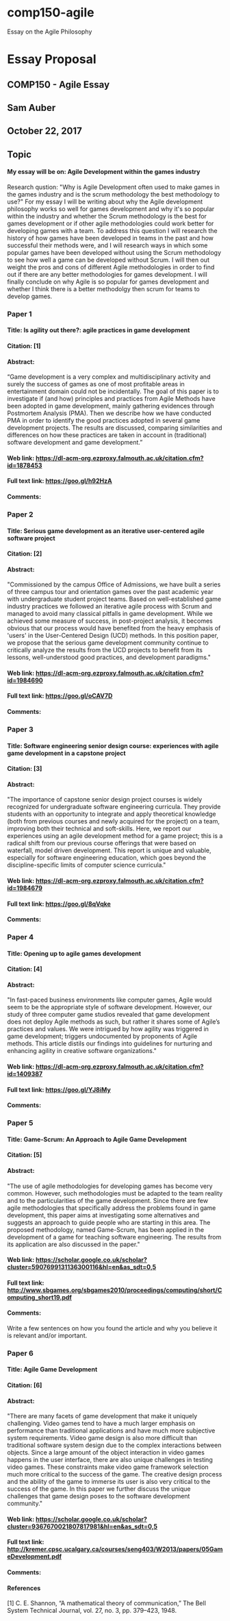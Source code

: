# comp150-agile
Essay on the Agile Philosophy

# Essay Proposal
## COMP150 - Agile Essay
## Sam Auber
## October 22, 2017

## Topic
#### My essay will be on: Agile Development within the games industry
Research qustion: "Why is Agile Development often used to make games in the games industry and is the scrum methodology the best methodology to use?"
For my essay I will be writing about why the Agile development philosophy works so well for games development and why it's so popular within the industry and whether the Scrum methodology is the best for games development or if other agile methodologies could work better for developing games with a team.
To address this question I will research the history of how games have been developed in teams in the past and how successful their methods were, and I will research ways in which some popular games have been developed without using the Scrum methodology to see how well a game can be developed without Scrum. I will then out weight the pros and cons of different Agile methodologies in order to find out if there are any better methodologies for games development.
I will finally conclude on why Agile is so popular for games development and whether I think there is a better methodolgy then scrum for teams to develop games.

### Paper 1
#### Title: Is agility out there?: agile practices in game development
#### Citation: [1]
#### Abstract: 
“Game development is a very complex and multidisciplinary activity and surely the success of games as one of most profitable areas in entertainment domain could not be incidentally. The goal of this paper is to investigate if (and how) principles and practices from Agile Methods have been adopted in game development, mainly gathering evidences through Postmortem Analysis (PMA).
Then we describe how we have conducted PMA in order to identify the good practices adopted in several game development projects. The results are discussed, comparing similarities and differences on how these practices are taken in account in (traditional) software development and game development.”
#### Web link: https://dl-acm-org.ezproxy.falmouth.ac.uk/citation.cfm?id=1878453
#### Full text link: https://goo.gl/h92HzA
#### Comments: 


### Paper 2
#### Title: Serious game development as an iterative user-centered agile software project
#### Citation: [2]
#### Abstract:
"Commissioned by the campus Office of Admissions, we have built a series of three campus tour and orientation games over the past academic year with undergraduate student project teams. Based on well-established game industry practices we followed an iterative agile process with Scrum and managed to avoid many classical pitfalls in game development. While we achieved some measure of success, in post-project analysis, it becomes obvious that our process would have benefited from the heavy emphasis of 'users' in the User-Centered Design (UCD) methods. In this position paper, we propose that the serious game development community continue to critically analyze the results from the UCD projects to benefit from its lessons, well-understood good practices, and development paradigms."
#### Web link: https://dl-acm-org.ezproxy.falmouth.ac.uk/citation.cfm?id=1984690
#### Full text link: https://goo.gl/oCAV7D
#### Comments:


### Paper 3
#### Title: Software engineering senior design course: experiences with agile game development in a capstone project
#### Citation: [3]
#### Abstract:
"The importance of capstone senior design project courses is widely recognized for undergraduate software engineering curricula. They provide students with an opportunity to integrate and apply theoretical knowledge (both from previous courses and newly acquired for the project) on a team, improving both their technical and soft-skills. Here, we report our experiences using an agile development method for a game project; this is a radical shift from our previous course offerings that were based on waterfall, model driven development. This report is unique and valuable, especially for software engineering education, which goes beyond the discipline-specific limits of computer science curricula."
#### Web link: https://dl-acm-org.ezproxy.falmouth.ac.uk/citation.cfm?id=1984679
#### Full text link: https://goo.gl/8qVqke
#### Comments:


### Paper 4
#### Title: Opening up to agile games development
#### Citation: [4]
#### Abstract:
"In fast-paced business environments like computer games, Agile would seem to be the appropriate style of software development. However, our study of three computer game studios revealed that game development does not deploy Agile methods as such, but rather it shares some of Agile’s practices and values. We were intrigued by how agility was triggered in game development; triggers undocumented by proponents of Agile methods. This article distils our findings into guidelines for nurturing and enhancing agility in creative software organizations."
#### Web link: https://dl-acm-org.ezproxy.falmouth.ac.uk/citation.cfm?id=1409387
#### Full text link: https://goo.gl/YJ8iMy
#### Comments:

### Paper 5
#### Title: Game-Scrum: An Approach to Agile Game Development
#### Citation: [5]
#### Abstract:
"The use of agile methodologies for developing games has become very common. However, such methodologies must be adapted to the team reality and to the particularities of the game development. Since there are few agile methodologies that specifically address the problems found in game development, this paper aims at investigating some alternatives and suggests an approach to guide people who are starting in this area. The proposed methodology, named Game-Scrum, has been applied in the development of a game for teaching software engineering. The results from its application are also discussed in the paper."
#### Web link: https://scholar.google.co.uk/scholar?cluster=5907699131136300116&hl=en&as_sdt=0,5
#### Full text link: http://www.sbgames.org/sbgames2010/proceedings/computing/short/Computing_short19.pdf
#### Comments:
Write a few sentences on how you found the article and why you believe it
is relevant and/or important.

### Paper 6
#### Title: Agile Game Development
#### Citation: [6]
#### Abstract:
"There are many facets of game development that make it uniquely challenging. Video games tend to have a much larger emphasis on performance than traditional applications and have much more subjective system requirements. Video game design is also more difficult than traditional software system design due to the complex interactions between objects. Since a large amount of the object interaction in video games happens in the user interface, there are also unique challenges in testing video games. These constraints make video game framework selection much more critical to the success of the game. The creative design process and the ability of the game to immerse its user is also very critical to the success of the game. In this paper we further discuss the unique challenges that game design poses to the software development community."
#### Web link: https://scholar.google.co.uk/scholar?cluster=9367670021807817981&hl=en&as_sdt=0,5
#### Full text link: http://kremer.cpsc.ucalgary.ca/courses/seng403/W2013/papers/05GameDevelopment.pdf
#### Comments:


#### References
[1] C. E. Shannon, “A mathematical theory of communication,” The Bell System
Technical Journal, vol. 27, no. 3, pp. 379–423, 1948.
